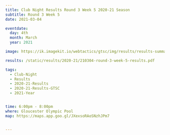 ```yaml
---
title: Club Night Results Round 3 Week 5 2020-21 Season
subtitle: Round 3 Week 5
date: 2021-03-04

eventdate:
  day: 4th
  month: March
  year: 2021

image: https://ik.imagekit.io/webtactics/gtsc/img/results/results-summary-17.jpg

results: /static/results/2020-21/210304-round-3-week-5-results.pdf

tags:
  - Club-Night
  - Results
  - 2020-21-Results
  - 2020-21-Results-GTSC
  - 2021-Year


time: 6:00pm - 8:00pm
where: Gloucester Olympic Pool
map: https://maps.app.goo.gl/JXexsoRAoSNzhJPm7


---
```





